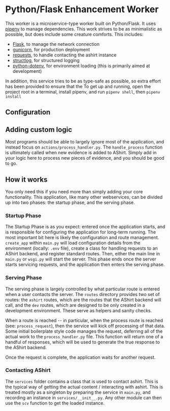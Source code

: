 # Python/Flask Enhancement Worker

This worker is a microservice-type worker built on Python/Flask.
It uses [pipenv](https://pipenv.pypa.io/en/latest/) to manage dependencies.
This work strives to be as minimalistic as possible, but does include some creature comforts. This
includes:

* [Flask](https://flask.palletsprojects.com/en/2.1.x/), to manage the network connection
* [gunicorn](https://gunicorn.org/), for production deployment
* [requests](https://docs.python-requests.org/en/latest/), to handle contacting the ashirt instance
* [structlog](https://www.structlog.org/en/stable/), for structured logging
* [python-dotenv](https://pypi.org/project/python-dotenv/), for environment loading (this is primarily aimed at development)

In addition, this service tries to be as type-safe as possible, so extra effort has been provided to ensure that the 
To get up and running, open the project root in a terminal, install pipenv, and run `pipenv shell`, then `pipenv install`

## Configuration

## Adding custom logic

Most programs should be able to largely ignore most of the application, and instead focus on `actions/process_handler.py`. The `handle_process` function is ultimately called when new evidence is added to AShirt. Simply add in your logic here to process new pieces of evidence, and you should be good to go.

## How it works

You only need this if you need more than simply adding your core functionality. This application, like many other webservices, can be divided up into two phases: the startup phase, and the serving phase.

### Startup Phase

The Startup Phase is as you expect: entered once the application starts, and is responsible for configuring the application for long-term running. The most important bit here is likely the configuration and route management. `create_app` within `main.py` will load configuration details from the environment (locally: `.env` file), create a class for handling requests to an AShirt backend, and register standard routes. Then, either the main line in `main.py` or `wsgi.py` will start the server. This phase ends once the server starts servicing requests, and the application then enters the serving phase.

### Serving Phase

The serving phase is largely controlled by what particular route is entered when a user contacts the server. The `routes` directory provides two set of routes: the `ashirt` routes, which are the routes that the AShirt backend will call, and the `dev` routes, which are designed to be only created in a development environment. These serve as helpers and sanity checks.

When a route is reached -- in particular, when the process route is reached (see: `process_request`), then the service will kick off processing of that data. Some initial boilerplate style code manages the request, deferring all of the actual work to the `process_handler.py` file. This function will return one of a handful of responses, which will be used to generate the true response to the AShirt backend.

Once the request is complete, the application waits for another request.

### Contacting AShirt

The `services` folder contains a class that is used to contact ashirt. This is the typical way of getting the actual content / interacting with ashirt. This is treated mostly as a singleton by preparing the service in `main.py`, and recording an instance in `services/__init__.py`. Any other module can then use the `scv` function to get the loaded instance.
